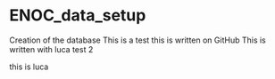 # ENOC_data_setup
Creation of the database
This is a test
this is written on GitHub
This is written with luca
test 2

this is luca
